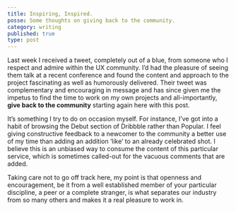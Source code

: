 ```yaml
---
title: Inspiring, Inspired.
posse: Some thoughts on giving back to the community.
category: writing
published: true
type: post
---
```


Last week I received a tweet, completely out of a blue, from someone who I respect and admire within the UX community. I’d had the pleasure of seeing them talk at a recent conference and  found the content and approach to the project fascinating as well as humorously delivered. Their tweet was complementary and encouraging in message and has since given me the impetus to find the time to work on my own projects and all-importantly, **give back to the community** starting again here with this post.

It’s something I try to do on occasion myself. For instance, I’ve got into a habit of browsing the Debut section of Dribbble rather than Popular. I feel giving constructive feedback to a newcomer to the community a better use of my time than adding an addition ‘like’ to an already celebrated shot. I believe this is an unbiased way to consume the content of this particular service, which is sometimes called-out for the vacuous comments that are added.

Taking care not to go off track here, my point is that openness and encouragement, be it from a well established member of your particular discipline, a peer or a complete stranger, is what  separates our industry from so many others and makes it a real pleasure to work in.
